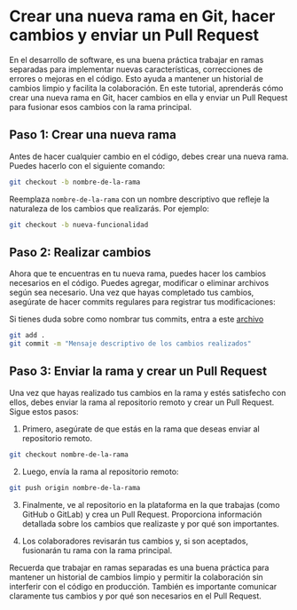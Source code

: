 # Crear una nueva rama en Git, hacer cambios y enviar un Pull Request

En el desarrollo de software, es una buena práctica trabajar en ramas separadas para implementar nuevas características, correcciones de errores o mejoras en el código. Esto ayuda a mantener un historial de cambios limpio y facilita la colaboración. En este tutorial, aprenderás cómo crear una nueva rama en Git, hacer cambios en ella y enviar un Pull Request para fusionar esos cambios con la rama principal. 

## Paso 1: Crear una nueva rama

Antes de hacer cualquier cambio en el código, debes crear una nueva rama. Puedes hacerlo con el siguiente comando:

```bash
git checkout -b nombre-de-la-rama
```

Reemplaza `nombre-de-la-rama` con un nombre descriptivo que refleje la naturaleza de los cambios que realizarás. Por ejemplo:

```bash
git checkout -b nueva-funcionalidad
```

## Paso 2: Realizar cambios

Ahora que te encuentras en tu nueva rama, puedes hacer los cambios necesarios en el código. Puedes agregar, modificar o eliminar archivos según sea necesario. Una vez que hayas completado tus cambios, asegúrate de hacer commits regulares para registrar tus modificaciones:

Si tienes duda sobre como nombrar tus commits, entra a este [archivo](howtocommit.md)

```bash
git add .
git commit -m "Mensaje descriptivo de los cambios realizados"
```

## Paso 3: Enviar la rama y crear un Pull Request

Una vez que hayas realizado tus cambios en la rama y estés satisfecho con ellos, debes enviar la rama al repositorio remoto y crear un Pull Request. Sigue estos pasos:

1. Primero, asegúrate de que estás en la rama que deseas enviar al repositorio remoto.

```bash
git checkout nombre-de-la-rama
```

2. Luego, envía la rama al repositorio remoto:

```bash
git push origin nombre-de-la-rama
```

3. Finalmente, ve al repositorio en la plataforma en la que trabajas (como GitHub o GitLab) y crea un Pull Request. Proporciona información detallada sobre los cambios que realizaste y por qué son importantes.

4. Los colaboradores revisarán tus cambios y, si son aceptados, fusionarán tu rama con la rama principal.

Recuerda que trabajar en ramas separadas es una buena práctica para mantener un historial de cambios limpio y permitir la colaboración sin interferir con el código en producción. También es importante comunicar claramente tus cambios y por qué son necesarios en el Pull Request.